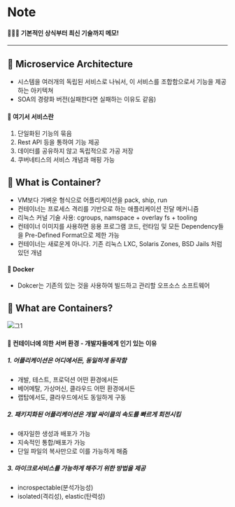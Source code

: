 # Note 

 #### 📝👦💡 기본적인 상식부터 최신 기술까지 메모!

---------------------------


## 📖  Microservice Architecture

- 시스템을 여러개의 독립된 서비스로 나눠서, 이 서비스를 조합함으로서 기능을 제공하는 아키텍쳐
- SOA의 경량화 버전(실패한다면 실패하는 이유도 같음)

#### 📌 여기서 서비스란

1) 단일화된 기능의 묶음 
2) Rest API 등을 통하여 기능 제공
3) 데이터를 공유하지 않고 독립적으로 가공 저장
4) 쿠버네티스의 서비스 개념과 매핑 가능


## 📖  What is Container?

- VM보다 가벼운 형식으로 어플리케이션을 pack, ship, run
- 컨테이너는 프로세스 격리를 기반으로 하는 애플리케이션 전달 메커니즘
- 리눅스 커널 기술 사용: cgroups, namspace + overlay fs + tooling
- 컨테이너 이미지를 사용하면 응용 프로그램 코드, 런타임 및 모든 Dependency들을 Pre-Defined Format으로 제한 가능
- 컨테이너는 새로운게 아니다. 기존 리눅스 LXC, Solaris Zones, BSD Jails 처럼 있던 개념

#### 📌 Docker
- Dokcer는 기존의 있는 것을 사용하여 빌드하고 관리할 오프소스 소프트웨어 


## 📖  What are Containers?

![그1](https://user-images.githubusercontent.com/49789734/77514183-b1d8c500-6eb9-11ea-8652-4f7e2712f8d6.png)

#### 📌 컨테이너에 의한 서버 환경 - 개발자들에게 인기 있는 이유 

##### 1. 어플리케이션은 어디에서든, 동일하게 동작함 
- 개발, 테스트, 프로덕션 어떤 환경에서든
- 베어메탈, 가상머신, 클라우드 어떤 환경에서든
- 랩탑에서도, 클라우드에서도 동일하게 구동

##### 2. 패키지화된 어플리케이션은 개발 싸이클의 속도를 빠르게 회전시킴
- 애자일한 생성과 배포가 가능
- 지속적인 통합/배포가 가능
- 단일 파일의 복사만으로 이를 가능하게 해줌 

##### 3. 마이크로서비스를 가능하게 해주기 위한 방법을 제공
- incrospectable(분석가능성) 
- isolated(격리성), elastic(탄력성) 



